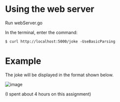 # Using the web server

Run webServer.go

In the terminal, enter the command: 
```
$ curl http://localhost:5000/joke -UseBasicParsing
```
# Example
The joke will be displayed in the format shown below.

![image](https://user-images.githubusercontent.com/24797287/204219489-39173609-26d2-4ce1-9408-d8aa36931683.png)

(I spent about 4 hours on this assignment)
